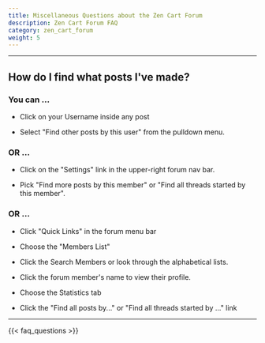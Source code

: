 ```yaml
---
title: Miscellaneous Questions about the Zen Cart Forum 
description: Zen Cart Forum FAQ 
category: zen_cart_forum
weight: 5 
---
```


<hr />

## How do I find what posts I've made?


### You can ...

*   Click on your Username inside any post

*   Select "Find other posts by this user" from the pulldown menu.

### OR ...

*   Click on the "Settings" link in the upper-right forum nav bar.

*   Pick "Find more posts by this member" or "Find all threads started by this member".

### OR ...

*   Click "Quick Links" in the forum menu bar

*   Choose the "Members List"

*   Click the Search Members or look through the alphabetical lists.

*   Click the forum member's name to view their profile.

*   Choose the Statistics tab

*   Click the "Find all posts by..." or "Find all threads started by ..." link

---
<!-- please keep this at the end --> 
{{< faq_questions >}}
